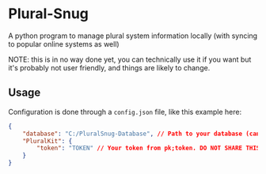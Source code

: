 # Plural-Snug

A python program to manage plural system information locally (with syncing to popular online systems as well)

NOTE: this is in no way done yet, you can technically use it if you want but it's probably not user friendly, and things are likely to change.

## Usage

Configuration is done through a `config.json` file, like this example here:

```json
{
    "database": "C:/PluralSnug-Database", // Path to your database (can be relative but not recommended)
    "PluralKit": {
        "token": "TOKEN" // Your token from pk;token. DO NOT SHARE THIS WITH ANYONE!
    }
}
```
